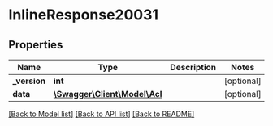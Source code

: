 # InlineResponse20031

## Properties
Name | Type | Description | Notes
------------ | ------------- | ------------- | -------------
**_version** | **int** |  | [optional] 
**data** | [**\Swagger\Client\Model\Acl**](Acl.md) |  | [optional] 

[[Back to Model list]](../../README.md#documentation-for-models) [[Back to API list]](../../README.md#documentation-for-api-endpoints) [[Back to README]](../../README.md)

